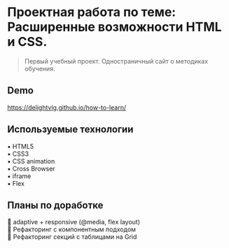 # Проектная работа по теме: Расширенные возможности HTML и CSS.
> Первый учебный проект. Одностраничный сайт о методиках обучения.
> 

## Demo
https://delightvlg.github.io/how-to-learn/


## Используемые технологии
▪️ HTML5 <br/>
▪️ CSS3 <br/>
▪️ CSS animation <br/>
▪️ Cross Browser <br/>
▪️ iframe <br/>
▪️ Flex <br/>

## Планы по доработке
🔹 adaptive + responsive (@media, flex layout) <br/>
🔹 Рефакторинг с компонентным подходом <br/>
🔹 Рефакторинг секций с таблицами на Grid <br/>
